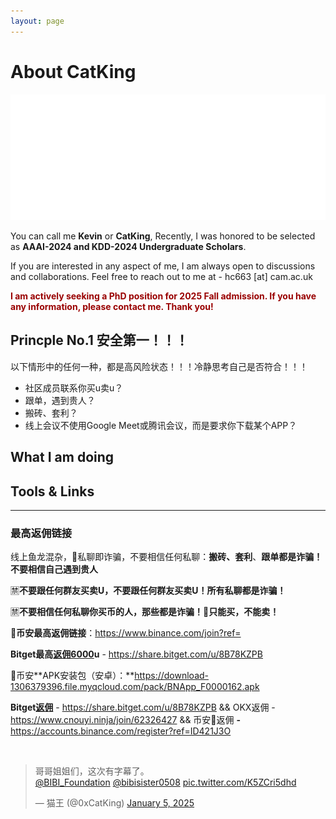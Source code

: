 ```yaml
---
layout: page
---
```


# About CatKing

<img src="images/cover_flag.png" class="floatpic">

You can call me **Kevin** or **CatKing**, Recently, I was honored to be selected as **AAAI-2024 and KDD-2024 Undergraduate Scholars**.<br>

If you are interested in any aspect of me, I am always open to discussions and collaborations. Feel free to reach out to me at - hc663 [at] cam.ac.uk

**<font color="#990000">I am actively seeking a PhD position for 2025 Fall admission. If you have any information, please contact me. Thank you!</font>**

## Princple No.1 安全第一！！！
以下情形中的任何一种，都是高风险状态！！！冷静思考自己是否符合！！！
- 社区成员联系你买u卖u？
- 跟单，遇到贵人？
- 搬砖、套利？
- 线上会议不使用Google Meet或腾讯会议，而是要求你下载某个APP？

## What I am doing

## Tools & Links
---
### 最高返佣链接

线上鱼龙混杂，📢私聊即诈骗，不要相信任何私聊：**搬砖、套利**、**跟单都是诈骗！ 不要相信自己遇到贵人**   

🈲**不要跟任何群友买卖U，不要跟任何群友买卖U！所有私聊都是诈骗！**

🈲**不要相信任何私聊你买币的人，那些都是诈骗！**📢**只能买，不能卖！**

🔸**币安最高返佣链接**：https://www.binance.com/join?ref=

**Bitget最高[返佣6000](https://share.bitget.com/u/8B78KZPB)u** - https://share.bitget.com/u/8B78KZPB

🎈币安**APK安装包（安卓）：**https://download-1306379396.file.myqcloud.com/pack/BNApp_F0000162.apk

**Bitget[返佣](https://share.bitget.com/u/8B78KZPB)** - https://share.bitget.com/u/8B78KZPB && OKX返佣 - https://www.cnouyi.ninja/join/62326427 && 币安🔸返佣 **-** https://accounts.binance.com/register?ref=ID421J3O

<br>

<blockquote class="twitter-tweet" data-media-max-width="560"><p lang="zh" dir="ltr">哥哥姐姐们，这次有字幕了。<br> <a href="https://twitter.com/BIBI_Foundation?ref_src=twsrc%5Etfw">@BIBI_Foundation</a> <a href="https://twitter.com/bibisister0508?ref_src=twsrc%5Etfw">@bibisister0508</a> <a href="https://t.co/K5ZCri5dhd">pic.twitter.com/K5ZCri5dhd</a></p>&mdash; 猫王 (@0xCatKing) <a href="https://twitter.com/0xCatKing/status/1875928560726381027?ref_src=twsrc%5Etfw">January 5, 2025</a></blockquote> <script async src="https://platform.twitter.com/widgets.js" charset="utf-8"></script>